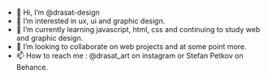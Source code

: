 - 👋 Hi, I’m @drasat-design
- 👀 I’m interested in ux, ui and graphic design.
- 🌱 I’m currently learning javascript, html, css and continuing to study web and graphic design.
- 💞️ I’m looking to collaborate on web projects and at some point more.
- 📫 How to reach me : @drasat_art on instagram or Stefan Petkov on Behance.
<!---
drasat-design/drasat-design is a ✨ special ✨ repository because its `README.md` (this file) appears on your GitHub profile.
You can click the Preview link to take a look at your changes.
--->
